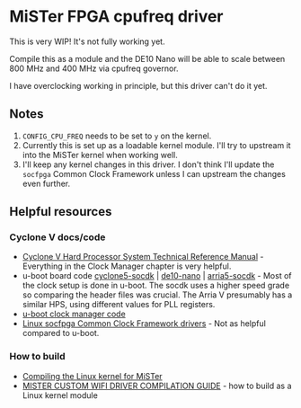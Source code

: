 # MiSTer FPGA cpufreq driver

This is very WIP! It's not fully working yet.

Compile this as a module and the DE10 Nano will be able to scale between 800
MHz and 400 MHz via cpufreq governor.

I have overclocking working in principle, but this driver can't do it yet.

## Notes
1. `CONFIG_CPU_FREQ` needs to be set to `y` on the kernel.
2. Currently this is set up as a loadable kernel module. I'll try to upstream it into the MiSTer kernel when working well.
3. I'll keep any kernel changes in this driver. I don't think I'll update the `socfpga` Common Clock Framework unless I can upstream the changes even further.

## Helpful resources

### Cyclone V docs/code
- [Cyclone V Hard Processor System Technical Reference Manual](https://www.intel.com/content/dam/www/programmable/us/en/pdfs/literature/hb/cyclone-v/cv_54019.pdf) - Everything in the Clock Manager chapter is very helpful.
- u-boot board code [cyclone5-socdk](https://github.com/altera-opensource/u-boot-socfpga/tree/socfpga_v2021.07/board/altera/cyclone5-socdk/qts) | [de10-nano](https://github.com/altera-opensource/u-boot-socfpga/tree/socfpga_v2021.07/board/terasic/de10-nano/qts) | [arria5-socdk](https://github.com/altera-opensource/u-boot-socfpga/blob/socfpga_v2021.07/board/altera/arria5-socdk/qts/pll_config.h) - Most of the clock setup is done in u-boot. The socdk uses a higher speed grade so comparing the header files was crucial. The Arria V presumably has a similar HPS, using different values for PLL registers.
- [u-boot clock manager code](https://github.com/altera-opensource/u-boot-socfpga/blob/socfpga_v2021.07/arch/arm/mach-socfpga/clock_manager_gen5.c)
- [Linux socfpga Common Clock Framework drivers](https://github.com/altera-opensource/linux-socfpga/tree/socfpga-5.15/drivers/clk/socfpga) - Not as helpful compared to u-boot.

### How to build
- [Compiling the Linux kernel for MiSTer](https://github.com/MiSTer-devel/Main_MiSTer/wiki/Compiling-the-Linux-kernel-for-MiSTer)
- [MISTER CUSTOM WIFI DRIVER COMPILATION GUIDE](https://github.com/MiSTer-devel/Main_MiSTer/wiki/MISTER-CUSTOM-WIFI-DRIVER-COMPILATION-GUIDE) - how to build as a Linux kernel module
